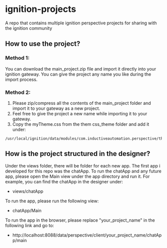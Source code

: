 # ignition-projects
A repo that contains multiple ignition perspective projects for sharing with the ignition community

## How to use the project?

### Method 1:
You can download the main_project.zip file and import it directly into your ignition gateway. You can give the project any name you like during the import process.

### Method 2:
1. Please zip/compress all the contents of the main_project folder and import it to your gateway as a new project.
2. Feel free to give the project a new name while importing it to your gateway.
3. Copy the myTheme.css from the them css_theme folder and add it under:
```
/usr/local/ignition/data/modules/com.inductiveautomation.perspective/themes/myTheme.css
```
## How is the project structured in the designer?

Under the views folder, there will be folder for each new app. The first app i developed for this repo was the chatApp. To run the chatApp and any future app, please open the Main view under the app directory and run it.
For example, you can find the chatApp in the designer under: 
- views/chatApp
  
To run the app, please run the following view:
- chatApp/Main

To run the app in the browser, please replace "your_project_name" in the following link and go to: 
- http://localhost:8088/data/perspective/client/your_project_name/chatApp/main
